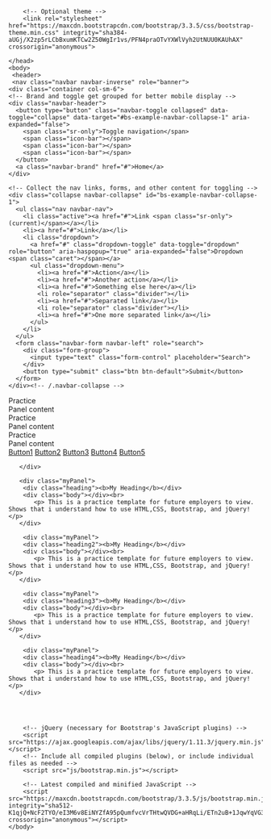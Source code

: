 <!doctype html>
<html>
    <head>
	    <title>Bootstrap Practice</title>
	    <link rel="stylesheet" href="bootstrap.css">
		<!-- Latest compiled and minified CSS -->
        <link rel="stylesheet" href="https://maxcdn.bootstrapcdn.com/bootstrap/3.3.5/css/bootstrap.min.css" integrity="sha512-dTfge/zgoMYpP7QbHy4gWMEGsbsdZeCXz7irItjcC3sPUFtf0kuFbDz/ixG7ArTxmDjLXDmezHubeNikyKGVyQ==" crossorigin="anonymous">

        <!-- Optional theme -->
        <link rel="stylesheet" href="https://maxcdn.bootstrapcdn.com/bootstrap/3.3.5/css/bootstrap-theme.min.css" integrity="sha384-aUGj/X2zp5rLCbBxumKTCw2Z50WgIr1vs/PFN4praOTvYXWlVyh2UtNUU0KAUhAX" crossorigin="anonymous">
		
	</head>	
	<body>
	 <header>
	 <nav class="navbar navbar-inverse" role="banner">
    <div class="container col-sm-6">
    <!-- Brand and toggle get grouped for better mobile display -->
    <div class="navbar-header">
      <button type="button" class="navbar-toggle collapsed" data-toggle="collapse" data-target="#bs-example-navbar-collapse-1" aria-expanded="false">
        <span class="sr-only">Toggle navigation</span>
        <span class="icon-bar"></span>
        <span class="icon-bar"></span>
        <span class="icon-bar"></span>
      </button>
      <a class="navbar-brand" href="#">Home</a>
    </div>

    <!-- Collect the nav links, forms, and other content for toggling -->
    <div class="collapse navbar-collapse" id="bs-example-navbar-collapse-1">
      <ul class="nav navbar-nav">
        <li class="active"><a href="#">Link <span class="sr-only">(current)</span></a></li>
        <li><a href="#">Link</a></li>
        <li class="dropdown">
          <a href="#" class="dropdown-toggle" data-toggle="dropdown" role="button" aria-haspopup="true" aria-expanded="false">Dropdown <span class="caret"></span></a>
          <ul class="dropdown-menu">
            <li><a href="#">Action</a></li>
            <li><a href="#">Another action</a></li>
            <li><a href="#">Something else here</a></li>
            <li role="separator" class="divider"></li>
            <li><a href="#">Separated link</a></li>
            <li role="separator" class="divider"></li>
            <li><a href="#">One more separated link</a></li>
          </ul>
        </li>
      </ul>
      <form class="navbar-form navbar-left" role="search">
        <div class="form-group">
          <input type="text" class="form-control" placeholder="Search">
        </div>
        <button type="submit" class="btn btn-default">Submit</button>
      </form>
    </div><!-- /.navbar-collapse -->
  </div><!-- /.container-fluid -->
</nav>
	 </header>
	  <div class="container">
	   <div class="row">
		  <div class="panel panel-default">
          <div class="panel-heading">Practice</div>
          <div class="panel-body text-primary">
               Panel content
        </div>
      </div>
		  <div class="panel panel-default">
          <div class="panel-heading">Practice</div>
          <div class="panel-body text-success">
                Panel content
        </div>
      </div>
		  <div class="panel panel-default">
          <div class="panel-heading">Practice</div>
          <div class="panel-body text-danger">
                Panel content
        </div>
      </div>
	      <a href="#" class="btn btn-default btn-sm btn-primary">Button1</a>
		  <a href="#" class="btn btn-default btn-sm btn-success">Button2</a>
		  <a href="#" class="btn btn-default btn-sm btn-warning">Button3</a>
		  <a href="#" class="btn btn-default btn-sm btn-danger">Button4</a>
		  <a href="#" class="btn btn-default btn-sm btn-info">Button5</a>
	   
	   </div>  
	   
	   <div class="myPanel">
	    <div class="heading"><b>My Heading</b></div>
		<div class="body"></div><br>
		   <p> This is a practice template for future employers to view. Shows that i understand how to use HTML,CSS, Bootstrap, and jQuery!</p>
	   </div>
	   
	    <div class="myPanel">
	    <div class="heading2"><b>My Heading</b></div>
		<div class="body"></div><br>
		   <p> This is a practice template for future employers to view. Shows that i understand how to use HTML,CSS, Bootstrap, and jQuery!</p>
	   </div>
	   
	    <div class="myPanel">
	    <div class="heading3"><b>My Heading</b></div>
		<div class="body"></div><br>
		   <p> This is a practice template for future employers to view. Shows that i understand how to use HTML,CSS, Bootstrap, and jQuery!</p>
	   </div>
	   
	    <div class="myPanel">
	    <div class="heading4"><b>My Heading</b></div>
		<div class="body"></div><br>
		   <p> This is a practice template for future employers to view. Shows that i understand how to use HTML,CSS, Bootstrap, and jQuery!</p>
	   </div>
	   
	   
		 
	
	    <!-- jQuery (necessary for Bootstrap's JavaScript plugins) -->
        <script src="https://ajax.googleapis.com/ajax/libs/jquery/1.11.3/jquery.min.js"></script>
        <!-- Include all compiled plugins (below), or include individual files as needed -->
        <script src="js/bootstrap.min.js"></script>

	    <!-- Latest compiled and minified JavaScript -->
        <script src="https://maxcdn.bootstrapcdn.com/bootstrap/3.3.5/js/bootstrap.min.js" integrity="sha512-K1qjQ+NcF2TYO/eI3M6v8EiNYZfA95pQumfvcVrTHtwQVDG+aHRqLi/ETn2uB+1JqwYqVG3LIvdm9lj6imS/pQ==" crossorigin="anonymous"></script>
	</body>
	
</html>	
